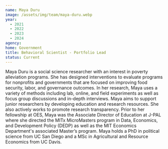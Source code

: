 ```yaml
---
name: Maya Duru
image: /assets/img/team/maya-duru.webp
year:
  - 2021
  - 2022
  - 2023
  - 2024
agency:
home: Government
title: Behavioral Scientist - Portfolio Lead
status: Current
---
```


Maya Duru is a social science researcher with an interest in poverty alleviation programs. She has designed interventions to evaluate programs for nonprofits and governments that are focused on improving food security, labor, and governance outcomes. In her research, Maya uses a variety of methods including lab, online, and field experiments as well as focus group discussions and in-depth interviews. Maya aims to support junior researchers by developing education and research resources. She also actively works to promote research transparency. Prior to her fellowship at OES, Maya was the Associate Director of Education at J-PAL where she directed the MITx MicroMasters program in Data, Economics, and Development Policy (DEDP) as well as the MIT Economics Department's associated Master’s program. Maya holds a PhD in political science from UC San Diego and a MSc in Agricultural and Resource Economics from UC Davis.
